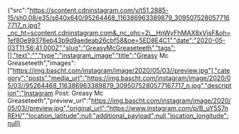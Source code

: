 {"src":"https://scontent.cdninstagram.com/v/t51.2885-15/sh0.08/e35/s640x640/95264468_116386963389879_3095075280577167717_n.jpg?_nc_ht=scontent.cdninstagram.com&_nc_ohc=2i__HnWyFhMAX8xVjsF&oh=1ef80e99376eb43b9d9aedeab26cbf58&oe=5ED8E4C1","date":"2020-05-03T11:56:41.000Z","slug":"GreasyMcGreaseteeth","tags":[],"text":"","type":"instagram_image","title":"Greasy Mc Greaseteeth","images":["https://img.bascht.com/instagram/image/2020/05/03//preview.jpg"],"category":"posts","media_url":"https://img.bascht.com/instagram/image/2020/05/03//95264468_116386963389879_3095075280577167717_n.jpg","description":"Instagram Post: Greasy Mc Greaseteeth","preview_url":"https://img.bascht.com/instagram/image/2020/05/03//preview.jpg","original_url":"https://www.instagram.com/p/B_uY5S7nREH/","location_latitude":null,"additional_payload":null,"location_longitude":null}